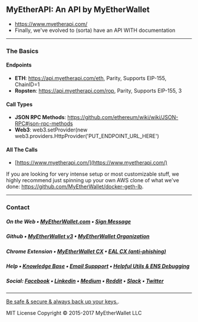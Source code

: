 ## MyEtherAPI: An API by MyEtherWallet
- https://www.myetherapi.com/
- Finally, we've evolved to (sorta) have an API WITH documentation

---

### The Basics

#### Endpoints
- **ETH**: https://api.myetherapi.com/eth, Parity,	Supports EIP-155, ChainID=1
- **Ropsten**:	https://api.myetherapi.com/rop,	Parity,	Supports EIP-155,	3

#### Call Types
- **JSON RPC Methods**: https://github.com/ethereum/wiki/wiki/JSON-RPC#json-rpc-methods
- **Web3**:	web3.setProvider(new web3.providers.HttpProvider('PUT_ENDPOINT_URL_HERE')

#### All The Calls
- [https://www.myetherapi.com/](https://www.myetherapi.com/)

If you are looking for very intense setup or most customizable stuff, we highly recommend just spinning up your own AWS clone of what we've done: https://github.com/MyEtherWallet/docker-geth-lb.

---

### Contact

##### On the Web • [MyEtherWallet.com](https://www.MyEtherWallet.com) • [Sign Message](https://www.myetherwallet.com/signmsg.html)

##### Github • [MyEtherWallet v3](https://github.com/kvhnuke/etherwallet) • [MyEtherWallet Organization](https://github.com/MyEtherWallet)

##### Chrome Extension • [MyEtherWallet CX](https://chrome.google.com/webstore/detail/myetherwallet-cx/nlbmnnijcnlegkjjpcfjclmcfggfefdm?hl=en) • [EAL CX (anti-phishing)](https://chrome.google.com/webstore/detail/etheraddresslookup/pdknmigbbbhmllnmgdfalmedcmcefdfn)

##### Help • [Knowledge Base](https://myetherwallet.groovehq.com/help_center) • [Email Suppport](mailto:support@myetherwallet.com) • [Helpful Utils &amp; ENS Debugging](https://www.myetherwallet.com/helpers.html)

##### Social: [Facebook](https://www.facebook.com/MyEtherWallet/) • [Linkedin](https://www.linkedin.com/company/myetherwallet) • [Medium](https://medium.com/@myetherwallet_96408) • [Reddit](https://www.reddit.com/r/MyEtherWallet/) • [Slack](https://myetherwallet.herokuapp.com/) • [Twitter](https://twitter.com/myetherwallet)

---

[Be safe & secure & always back up your keys.](https://myetherwallet.groovehq.com/knowledge_base/topics/protecting-yourself-and-your-funds).

MIT License Copyright © 2015-2017 MyEtherWallet LLC
